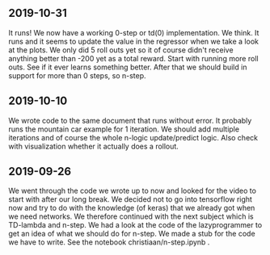 ## 2019-10-31
It runs! We now have a working 0-step or td(0) implementation. We think. It runs and it seems to update the value in the regressor when we take a look at the plots. We only did 5 roll outs yet so it of course didn't receive anything better than -200 yet as a total reward.
Start with running more roll outs. See if it ever learns something better. After that we should build in support for more than 0 steps, so n-step.

## 2019-10-10
We wrote code to the same document that runs without error. It probably runs the mountain car example for 1 iteration. We should add multiple iterations and of course the whole n-logic update/predict logic. Also check with visualization whether it actually does a rollout.

## 2019-09-26
We went through the code we wrote up to now and looked for the video to start with after our long break. We decided not to go into tensorflow right now and try to do with the knowledge (of keras) that we already got when we need networks. We therefore continued with the next subject which is TD-lambda and n-step. We had a look at the code of the lazyprogrammer to get an idea of what we should do for n-step. We made a stub for the code we have to write. See the notebook christiaan/n-step.ipynb . 
